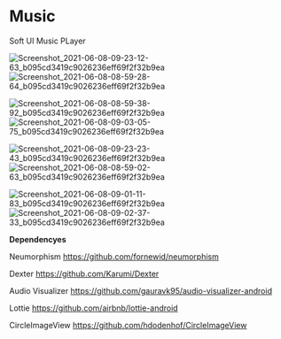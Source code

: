 # Music
Soft UI Music PLayer

![Screenshot_2021-06-08-09-23-12-63_b095cd3419c9026236eff69f2f32b9ea](https://user-images.githubusercontent.com/51980988/121674433-af1ebb80-cacf-11eb-968f-2a06d9ba0207.jpg)
![Screenshot_2021-06-08-08-59-28-64_b095cd3419c9026236eff69f2f32b9ea](https://user-images.githubusercontent.com/51980988/121674436-b0e87f00-cacf-11eb-8c99-8cfb24e04753.jpg)

![Screenshot_2021-06-08-08-59-38-92_b095cd3419c9026236eff69f2f32b9ea](https://user-images.githubusercontent.com/51980988/121674577-daa1a600-cacf-11eb-8e3f-4d82c0c38781.jpg)
![Screenshot_2021-06-08-09-03-05-75_b095cd3419c9026236eff69f2f32b9ea](https://user-images.githubusercontent.com/51980988/121674588-dc6b6980-cacf-11eb-86b2-f74dd01dcc34.jpg)

![Screenshot_2021-06-08-09-23-23-43_b095cd3419c9026236eff69f2f32b9ea](https://user-images.githubusercontent.com/51980988/121674699-045acd00-cad0-11eb-8ce4-f3f7898294c3.jpg)
![Screenshot_2021-06-08-08-59-02-63_b095cd3419c9026236eff69f2f32b9ea](https://user-images.githubusercontent.com/51980988/121674827-2bb19a00-cad0-11eb-90b5-bf5f46ef84ff.jpg)

![Screenshot_2021-06-08-09-01-11-83_b095cd3419c9026236eff69f2f32b9ea](https://user-images.githubusercontent.com/51980988/121674707-058bfa00-cad0-11eb-8135-ad4342308323.jpg)
![Screenshot_2021-06-08-09-02-37-33_b095cd3419c9026236eff69f2f32b9ea](https://user-images.githubusercontent.com/51980988/121674829-2ce2c700-cad0-11eb-8ea8-3150b0e7f368.jpg)

**Dependencyes**

  Neumorphism https://github.com/fornewid/neumorphism
  
  Dexter https://github.com/Karumi/Dexter
  
  Audio Visualizer https://github.com/gauravk95/audio-visualizer-android
  
  Lottie https://github.com/airbnb/lottie-android
  
  CircleImageView https://github.com/hdodenhof/CircleImageView
  
